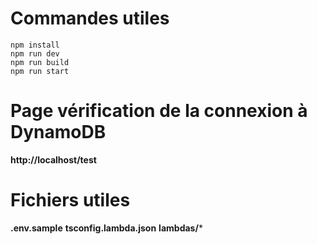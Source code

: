 # Commandes utiles
```shell
npm install
npm run dev
npm run build
npm run start
```

# Page vérification de la connexion à DynamoDB
**http://localhost/test**

# Fichiers utiles
**.env.sample**
**tsconfig.lambda.json**
**lambdas/***
